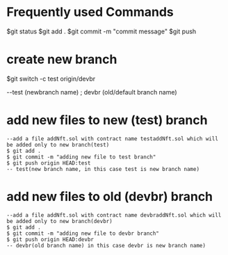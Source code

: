 # Frequently used Commands

$git status
$git add .
$git commit -m "commit message"
$git push

# create new branch

$git switch -c test origin/devbr 

--test (newbranch name) ; devbr (old/default branch name)

# add new files to new (test) branch

    --add a file addNft.sol with contract name testaddNft.sol which will be added only to new branch(test)
    $ git add .
    $ git commit -m "adding new file to test branch"
    $ git push origin HEAD:test
    -- test(new branch name, in this case test is new branch name)



# add new files to old (devbr) branch

    --add a file addNft.sol with contract name devbraddNft.sol which will be added only to new branch(devbr)
    $ git add .
    $ git commit -m "adding new file to devbr branch"
    $ git push origin HEAD:devbr
    -- devbr(old branch name) in this case devbr is new branch name)
